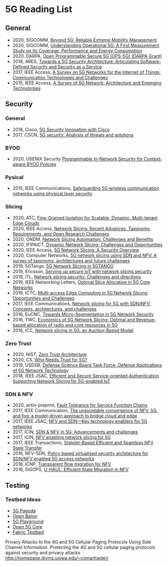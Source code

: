 # 5G Reading List

## General

- 2020, SIGCOMM, [Beyond 5G: Reliable Extreme Mobility Management](https://dl.acm.org/doi/pdf/10.1145/3387514.3405873)
- 2020, SIGCOMM, [Understanding Operational 5G: A First Measurement Study on Its Coverage, Performance and Energy Consumption](https://dl.acm.org/doi/pdf/10.1145/3387514.3405882)
- 2020, DARPA, [Open Programmable Secure 5G (OPS-5G) (DARPA Grant)](https://beta.sam.gov/api/prod/opps/v3/opportunities/resources/files/9e80fb2d56584044b5cc3cfd6e36644d/download?api_key=null&status=archived&token=)
- 2018, ARES, [Towards a 5G Security Architecture: Articulating Software-Defined Security and Security as a Service](https://dl.acm.org/doi/pdf/10.1145/3230833.3233251)
- 2017, IEEE Access, [A Survey on 5G Networks for the Internet of Things: Communication Technologies and Challenges](https://ieeexplore.ieee.org/stamp/stamp.jsp?arnumber=8141874)
- 2015, IEEE Access, [A Survey of 5G Network: Architecture and Emerging Technologies](https://ieeexplore.ieee.org/stamp/stamp.jsp?arnumber=7169508)


## Security

### General

- 2018, Cisco, [5G Security Innovation with Cisco](https://www.cisco.com/c/dam/en/us/solutions/collateral/service-provider/service-provider-security-solutions/5g-security-innovation-with-cisco-wp.pdf)
- 2017, CSCN, [5G security: Analysis of threats and solutions](https://ieeexplore.ieee.org/document/8088621)

### BYOD

- 2020, USENIX Security [Programmable In-Network Security for Context-aware BYOD Policies](https://arxiv.org/pdf/1908.01405.pdf)

### Pysical

- 2015, IEEE Communications, [Safeguarding 5G wireless communication networks using physical layer security](https://ieeexplore.ieee.org/abstract/document/7081071)


### Slicing

- 2020, ATC, [Fine-Grained Isolation for Scalable, Dynamic, Multi-tenant Edge Clouds](https://grace-liu.github.io/static/papers/20-ATC-edgeos.pdf)
- 2020, IEEE Access, [Network Slicing: Recent Advances, Taxonomy, Requirements, and Open Research Challenges](https://ieeexplore.ieee.org/stamp/stamp.jsp?tp=&arnumber=9003208)
- 2020, ONDM, [Network Slicing Automation: Challenges and Benefits](https://research.chalmers.se/publication/516409/file/516409_Fulltext.pdf)
- 2020, IFIPAICT, [Dynamic Network Slicing: Challenges and Opportunities](https://link.springer.com/content/pdf/10.1007%2F978-3-030-49190-1_5.pdf)
- 2020, IEEE Access, [5G Network Slicing: A Security Overview](https://ieeexplore.ieee.org/stamp/stamp.jsp?tp=&arnumber=9099823)
- 2020, Computer Networks, [5G network slicing using SDN and NFV: A survey of taxonomy, architectures and future challenges](https://www.sciencedirect.com/science/article/pii/S1389128619304773)
- 2019, 5GTango, [5G Network Slicing in 5GTANGO](https://www.5gtango.eu/blog/36-5g-network-slicing-in-5gtango.html)
- 2019, Ericsson, [Serving up secure IoT with network slicing security](https://www.ericsson.com/en/blog/2019/9/future-network-slicing-security-iot)
- 2019, ITL, [Network slicing security: Challenges and directions](https://onlinelibrary.wiley.com/doi/pdf/10.1002/itl2.125)
- 2019, IEEE Networking Letters, [Optimal Slice Allocation in 5G Core Networks](https://arxiv.org/pdf/1802.04655.pdf)
- 2019, ICTC, [Multi-access Edge Computing in 5G Network Slicing: Opportunities and Challenges](https://koreauniv.pure.elsevier.com/en/publications/multi-access-edge-computing-in-5g-network-slicing-opportunities-a)
- 2017, IEEE Communications, [Network slicing for 5G with SDN/NFV: Concepts, architectures, and challenges](https://ieeexplore.ieee.org/document/7926921)
- 2016, EuCNC, [Towards Micro-Segmentation in 5G Network Security](https://www.researchgate.net/profile/Olli_Maemmelae/publication/310447736_Towards_Micro-Segmentation_in_5G_Network_Security/links/582d678b08aef19cb811738b/Towards-Micro-Segmentation-in-5G-Network-Security.pdf)
- 2016, TWC, [Economics of 5G Network Slicing: Optimal and Revenue-based allocation of radio and core resources in 5G](https://nms.kcl.ac.uk/toktam.mahmoodi/files/TWC-16.pdf)
- 2016, ICC, [Network slicing in 5G: an Auction-Based Model](https://nms.kcl.ac.uk/toktam.mahmoodi/files/ICC17-slicing.pdf)


### Zero Trust

- 2020, NIST, [Zero Trust Architecture](https://nvlpubs.nist.gov/nistpubs/SpecialPublications/NIST.SP.800-207-draft2.pdf)
- 2020, CS, [Who Needs Trust for 5G?](https://arxiv.org/pdf/2005.00862.pdf)
- 2019, USDSB, [Defense Science Board Task Force: Defense Applications of 5G Network Technology](https://scholar.google.com/scholar?hl=en&as_sdt=0%2C41&as_ylo=2019&q=5g+network+zero+trust&btnG=)
- 2018, IEEE JSAC, [Efficient and Secure Service-oriented Authentication Supporting Network Slicing for 5G-enabled IoT](https://pdfs.semanticscholar.org/11ab/80bff7cb93ed171fd5f47924bc874fd225e2.pdf)


### SDN & NFV

- 2020, arXiv preprint, [Fault Tolerance for Service Function Chains](https://arxiv.org/pdf/2001.03321.pdf)
- 2017, IEEE Communication, [The unavoidable convergence of NFV, 5G, and fog: a model-driven approach to bridge cloud and edge](https://ieeexplore.ieee.org/document/8004150)
- 2017, IEEE JSAC, [NFV and SDN—Key technology enablers for 5G networks](https://ieeexplore.ieee.org/document/8060513)
- 2017, ICIN, [SDN & NFV in 5G: Advancements and challenges](https://ieeexplore.ieee.org/document/7899398)
- 2017, ICIN, [NFV enabling network slicing for 5G](https://ieeexplore.ieee.org/document/7899415)
- 2017, IEEE Transactions, [Statelet-Based Efficient and Seamless NFV State Transfer](https://ieeexplore.ieee.org/abstract/document/8058500)
- 2016, NFV-SDN, [Policy based virtualised security architecture for SDN/NFV enabled 5G access networks](https://ieeexplore.ieee.org/document/7919474)
- 2016, ICNP, [Transparent flow migration for NFV](https://ieeexplore.ieee.org/abstract/document/7784446)
- 2016, SIGOPS, [U-HAUL: Efficient State Migration in NFV](https://dl.acm.org/doi/abs/10.1145/2967360.2967363)

## Testing

### Testbed Ideas

- [5G Pagoda](https://5g-pagoda.aalto.fi/)
- [Open Baton](https://openbaton.github.io/)
- [5G Playground](https://www.fokus.fraunhofer.de/go/en/fokus_testbeds/5g_playground)
- [Open 5G Core](https://www.open5gcore.org/)
- [Fabric Testbed](https://fabric-testbed.net/)





Privacy Attacks to the 4G and 5G Cellular Paging Protocols Using Side Channel Information.
Protecting the 4G and 5G cellular paging protocols against security and privacy attacks
http://homepage.divms.uiowa.edu/~comarhaider/
